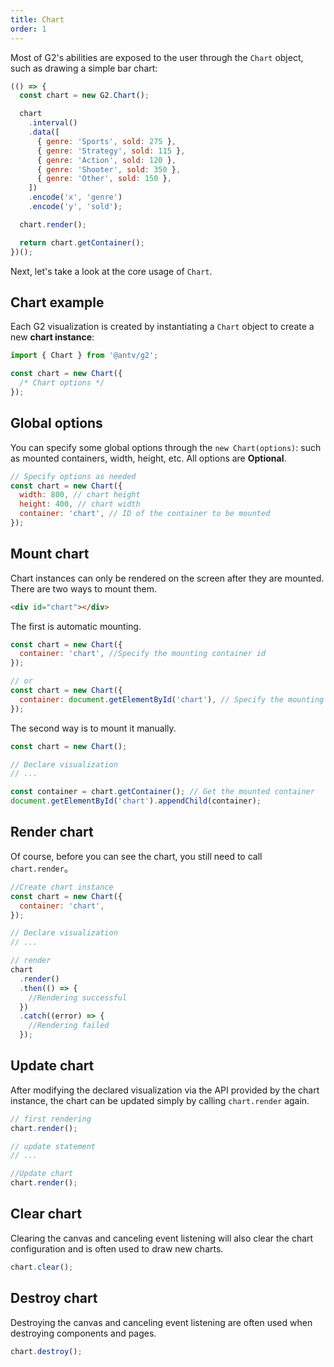 ```yaml
---
title: Chart
order: 1
---
```


Most of G2's abilities are exposed to the user through the `Chart` object, such as drawing a simple bar chart:

```js | ob
(() => {
  const chart = new G2.Chart();

  chart
    .interval()
    .data([
      { genre: 'Sports', sold: 275 },
      { genre: 'Strategy', sold: 115 },
      { genre: 'Action', sold: 120 },
      { genre: 'Shooter', sold: 350 },
      { genre: 'Other', sold: 150 },
    ])
    .encode('x', 'genre')
    .encode('y', 'sold');

  chart.render();

  return chart.getContainer();
})();
```

Next, let's take a look at the core usage of `Chart`.

## Chart example

Each G2 visualization is created by instantiating a `Chart` object to create a new **chart instance**:

```js
import { Chart } from '@antv/g2';

const chart = new Chart({
  /* Chart options */
});
```

## Global options

You can specify some global options through the `new Chart(options)`: such as mounted containers, width, height, etc. All options are **Optional**.

```js
// Specify options as needed
const chart = new Chart({
  width: 800, // chart height
  height: 400, // chart width
  container: 'chart', // ID of the container to be mounted
});
```

## Mount chart

Chart instances can only be rendered on the screen after they are mounted. There are two ways to mount them.

```html
<div id="chart"></div>
```

The first is automatic mounting.

```js
const chart = new Chart({
  container: 'chart', //Specify the mounting container id
});

// or
const chart = new Chart({
  container: document.getElementById('chart'), // Specify the mounting container
});
```

The second way is to mount it manually.

```js
const chart = new Chart();

// Declare visualization
// ...

const container = chart.getContainer(); // Get the mounted container
document.getElementById('chart').appendChild(container);
```

## Render chart

Of course, before you can see the chart, you still need to call `chart.render`。

```js
//Create chart instance
const chart = new Chart({
  container: 'chart',
});

// Declare visualization
// ...

// render
chart
  .render()
  .then(() => {
    //Rendering successful
  })
  .catch((error) => {
    //Rendering failed
  });
```

## Update chart

After modifying the declared visualization via the API provided by the chart instance, the chart can be updated simply by calling `chart.render` again.

```js
// first rendering
chart.render();

// update statement
// ...

//Update chart
chart.render();
```

## Clear chart

Clearing the canvas and canceling event listening will also clear the chart configuration and is often used to draw new charts.

```js
chart.clear();
```

## Destroy chart

Destroying the canvas and canceling event listening are often used when destroying components and pages.

```js
chart.destroy();
```